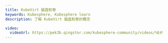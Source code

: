 ```yaml
---
title: KubeVirt 磁盘和卷
keywords: Kubesphere, Kubesphere learn
description: 了解 KubeVirt 磁盘和卷的概念

video:
  videoUrl: https://pek3b.qingstor.com/kubesphere-community/videos/%E4%BA%91%E5%8E%9F%E7%94%9F%E5%AE%9E%E6%88%98/%E7%AC%AC%E4%BA%8C%E6%9C%9F/64%E3%80%81KubeVirt%20%E8%99%9A%E6%8B%9F%E6%9C%BA%E8%B4%9F%E8%BD%BD%E7%AE%A1%E7%90%86-KubeVirt%20%E7%A3%81%E7%9B%98%E5%92%8C%E5%8D%B7.mp4
---
```

